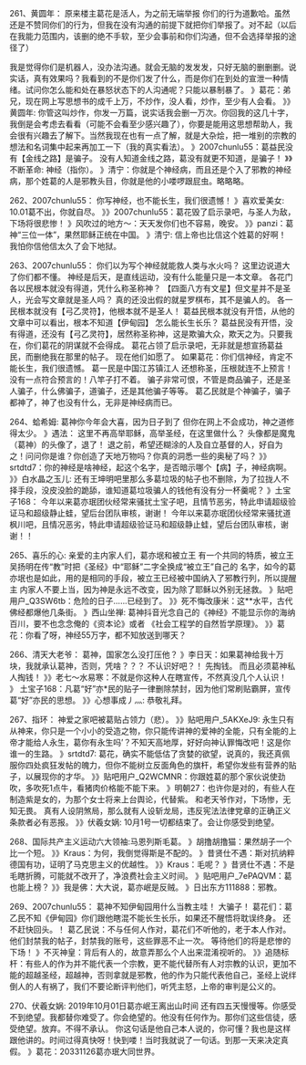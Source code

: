 261、黄圆年： 原来楼主葛花是活人，为之前无端举报
你们的行为道歉哈。虽然还是不赞同你们的行为，但我在没有沟通的前提下就把你们举报了。对不起（以后在我能力范围内，该删的绝不手软，至少会事前和你们沟通，但不会选择举报的途径了）

我是觉得你们是机器人，没办法沟通。就会无脑的发发发，只好无脑的删删删。说实话，真有效果吗？我看到的不是你们发了什么，而是你们在到处的宣泄一种情绪。试问你怎么能和处在暴怒状态下的人沟通呢？只能以暴制暴了。
》葛花：弟兄，现在网上写思想书的成千上万，不炒作，没人看，炒作，至少有人会看。
》》黄圆年: 你管这叫炒作，你发一万篇，说实话我会删一万次。你回我的这几十字，我倒是会考虑去看看（可能不会看至少感兴趣了），你要是能用这思想帮助人，我会很有兴趣去了解下。当然我现在也有一点了解，就是大杂烩，把一堆别的宗教的想法和名词集中起来再加工一下（我的真实看法）。
》2007chunlu55：葛益民没有【金线之路】是骗子。
没有人知道金线之路，葛没有就更不知道，是骗子！
》》不断革命: 神经（指你）。
》清宁：你就是个神经病，而且还是个入了邪教的神经病，那个姓葛的人是邪教头目，你就是他的小喽啰跟屁虫。略略略。

262、2007chunlu55： 你写神经，也不能长生，我们很遗憾！
》喜欢爱美女: 10.01葛不出，你就自尽。
》》2007chunlu55：葛花毁了启示录吧，与圣人为敌，下场将很悲惨！
》风吹过的地方～：天天发你们也不容易，晚安。
》》panzi：葛神“三位一体”，果然耶稣正统在中国。
》清宁: 信上帝也比信这个姓葛的好啊！
我怕你信他信太久了会下地狱。

263、2007chunlu55： 你们以为写个神经就能救人类与水火吗？
这里边说道大了你们都不懂。
神经是后天，是直线运动，没有什么能量只是一本文章。
各花门各以民根本就没有得道，凭什么称圣称神？
【四面八方有文星】但文星并不是圣人，光会写文章就是圣人吗？
真的还没出假的就星罗棋布，其不是骗人的。
各一民根本就没有【弓乙灵符】，他根本就不是圣人！
葛益民根本就没有开悟，从他的文章中可以看出，根本不知道【伊甸园】
怎么能长生长乐？
葛益民没有开悟，没有得道，还没有【弓乙灵符】，居然称圣称神，这是欺骗大众，欺天之为。只要我在，你们葛花的阴谋就不会得成。
葛花占领了启示录吧，无非就是想宣扬葛益民，而删绝我在那里的帖子。
现在他们如愿了。
如果葛花：你们信神经，肯定不能长生，我们很遗憾。
葛一民是中国江苏镇江人 还想称圣，压根就连不上预言！没有一点符合预言的！八竿子打不着。
骗子非常可恨，不管是商品骗子，还是圣人骗子，什么佛骗子，道骗子，还是其他骗子等等。
葛乙民就是个神骗子，骗子都神了，神了也没有什么，无非是神经病而已。

264、蛤希姆: 葛神你今年会大喜，因为日子到了
但你在网上不会成功，神之道修得太少。
》遇法： 这里不再高举耶稣，高举圣经，在这里做什么？
头像都是魔鬼（葛神）的头像了，退了！
退之前，希望还糊涂的人及自立基督的人，好自为之！问问你是谁？你创造了天地万物吗？你真的洞悉一些的奥秘了吗？
》》srtdtd7：你的神经是啥神经，起这个名字，是否暗示哪个【病】子，神经病啊。
》》白水晶之玉儿: 还有王坤明吧里那么多葛垃圾的帖子也不删除，为了拉拢人不择手段，没皮没脸的跪舔，谁知道葛垃圾骗人的钱他有没有分一杯羹呢？
》土宝子168： 今年以来葛亦珉团伙经常来骚扰土宝子吧，且情节恶劣，特此申请超级验证马和超级静止蛙，望后台团队审核，谢谢！
今年以来葛亦珉团伙经常来骚扰道枫川吧，且情况恶劣，特此申请超级验证马和超级静止蛙，望后台团队审核，谢谢！！

265、喜乐的心: 亲爱的主内家人们，葛亦垊和被立王
有一个共同的特质，被立王吴扬明在传“教”时把《圣经》中“耶稣”二字全换成“被立王”自己的
名字，如今的葛亦垊也是如此，用的是相同的手段，被立王已经被中国纳入了邪教行列，所以提醒主
内家人不要上当，因为神是永远不改变，因为除了耶稣以外别无拯救。
》贴吧用户_Q3SW6tb：危险的日子……已经到了。
》》死不悔改康米：这**水平，古代佛经都爆他几条街。
》西山坐禅: 葛神抖音光念自己的《神经》不能显示你的海纳百川，要不也念念俺的《资本论》或者
《社会工程学的自然哲学原理》。
》》葛花：你看了呀，神经55万字，都不知放送到哪天？

266、清天大老爷： 葛神，国家怎么没打压他？
》李日天：如果葛神给我十万块，我就承认葛神，否则，凭啥？？？
不认识好吧？！
先掏钱。
而且必须葛神私人掏钱！
》》老七～水易寒：不就是你这种人在瞎宣传，不然真没几个人认识！
》 土宝子168：凡葛“好”亦*民的贴子一律删除禁封，因为他们常刷贴霸屏，宣传葛“好”亦民的思想。
》》心想事成丿灬: 恭敬礼拜。

267、指环： 神爱之家吧被葛贴占领力（悲）。
》》贴吧用户_5AKXeJ9: 永生只有从神来，你只是一个小小的受造之物，你只能传讲神的爱神的全能，只有全能的上帝才能给人永生，葛你有永生吗’？不知天高地厚，好好向神认罪悔改吧！这是你谁一的生路。
》srtdtd7: 葛花，确实不能低估了贪婪的欲望，说真的，我还真佩服你四处疯狂发帖的魄力，但你不能树立反面角色的旗杆，希望你发些有营养的贴子，以展现你的才华。
》》贴吧用户_Q2WCMNR：你跟姓葛的那个家伙说使劲吹，多吹死1点牛，看猪肉价格能不能下来。
》明朝27：也许你是对的，有些人在制造紫是女的，为那个女士将来上台舆论，代替紫。
和老天爷作对，下场惨，无知无畏。
真有人设阴煞局，那么就有人设斩龙局，违反宪法法律党章的正确正义条款者必有恶报。
》》伏羲女娲: 10月1号一切都结束了。会让你感受到绝望。

268、国际共产主义运动六大领袖:马恩列斯毛葛。
》胡撸胡撸猫：果然胡子一个比一个短。
》》Kraus：为何，我倒觉得斯是不配的。
》昔贤仕不遇：斯对抗纳粹德国有功，证明了马克思主义的优越性。
》》Kraus：毛呢？
》昔贤仕不遇：不是毛瞎折腾，可能就不改开了，净浪费社会主义时间。
》贴吧用户_7ePAQVM：葛也能上榜？
》》我是佛：大大说，葛亦岷是反贼。
》日出东方111888：邪教。

269、2007chunlu55： 葛神不知伊甸园用什么当教主哇！
大骗子！
葛花们：葛乙民不知《伊甸园》你们跟他瞎混不能长生长乐，如果还不醒悟将耽误终身。
还不赶快回头。！
葛乙民说：不与任何人作对，葛花们不听他的，老于本人作对。
他们封禁我的帖子，封禁我的账号，这些罪恶不止一次。
等待他们的将是悲惨的下场！
》不灭神皇：背后有人的，故意弄那么个人出来混淆视听的。
》》追随标杆：有些人的作为并不能代表一个宗教，更不能代替所有人对宗教的认识，更加不能的超越圣经，超越神，否则拿就是邪教，他的作为只能代表他自己，圣经上说绊倒人的人有祸了，我们不要论断评判他们，听凭主怒，上帝的审判是公义的。

270、伏羲女娲: 2019年10月01日葛亦岷王离出山时间
还有四五天慢慢等。你感受不到绝望。我都替你难受了。你会绝望的。他没有任何作为。那你们这些信徒，感受绝望。放弃。不得不承认。
你这句话是他自己本人说的，你可懂？我也是这样跟他讲的。时间过得真快呀！快到喽！当时我就说了一句话。到那一天来决定真假。
》葛花：20331126葛亦珉大同世界。

